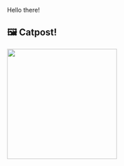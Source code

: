 Hello there!



## 🖼️ Catpost!

<sub>
    <img src="https://cdn2.thecatapi.com/images/MTY4NTkzNA.jpg" height="256">
</sub>

